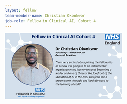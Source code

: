 ```yaml
---
layout: fellow
team-member-name: Christian Okonkwor
job-role: Fellow in Clinical AI, Cohort 4
---
```

<img src="/assets/img/fellow/card/christian-okonkwor-quote.jpg" alt="Alt text" style="width:75%;">